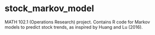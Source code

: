 # stock_markov_model
MATH 102.1 (Operations Research) project. Contains R code for Markov models to predict stock trends, as inspired by Huang and Lu (2016).
